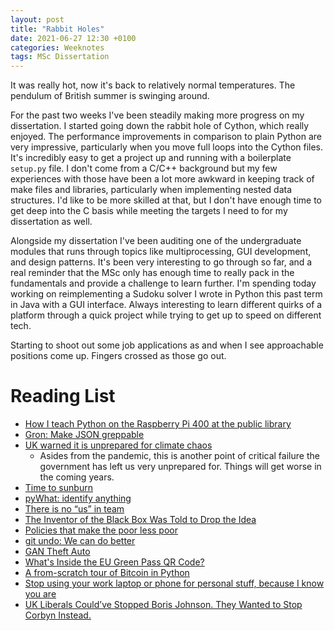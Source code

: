 ```yaml
---
layout: post
title: "Rabbit Holes"
date: 2021-06-27 12:30 +0100
categories: Weeknotes
tags: MSc Dissertation
---
```


It was really hot, now it's back to relatively normal temperatures. The
pendulum of British summer is swinging around.
<!--more-->
For the past two weeks I've been steadily making more progress on my
dissertation. I started going down the rabbit hole of Cython, which really
enjoyed. The performance improvements in comparison to plain Python are very
impressive, particularly when you move full loops into the Cython files. It's
incredibly easy to get a project up and running with a boilerplate `setup.py`
file. I don't come from a C/C++ background but my few experiences with those
have been a lot more awkward in keeping track of make files and libraries,
particularly when implementing nested data structures. I'd like to be more
skilled at that, but I don't have enough time to get deep into the C basis
while meeting the targets I need to for my dissertation as well.

Alongside my dissertation I've been auditing one of the undergraduate modules
that runs through topics like multiprocessing, GUI development, and design
patterns. It's been very interesting to go through so far, and a real reminder
that the MSc only has enough time to really pack in the fundamentals and
provide a challenge to learn further. I'm spending today working on
reimplementing a Sudoku solver I wrote in Python this past term in Java with
a GUI interface. Always interesting to learn different quirks of a platform
through a quick project while trying to get up to speed on different tech.

Starting to shoot out some job applications as and when I see approachable
positions come up. Fingers crossed as those go out.

# Reading List

- [How I teach Python on the Raspberry Pi 400 at the public
  library](https://opensource.com/article/21/6/teach-python-raspberry-pi)
- [Gron: Make JSON greppable](https://github.com/TomNomNom/gron)
- [UK warned it is unprepared for climate
  chaos](https://www.bbc.co.uk/news/science-environment-57487943)
    - Asides from the pandemic, this is another point of critical failure the
      government has left us very unprepared for. Things will get worse in the
      coming years.
- [Time to
  sunburn](https://deepnote.com/@daniel-zvara-036a/Time-to-sunburn-73Bmeo76QwO33IxA3GYGcQ)
- [pyWhat: identify anything](https://github.com/bee-san/pyWhat)
- [There is no “us” in
  team](https://www.sicpers.info/2021/06/there-is-no-us-in-team/)
- [The Inventor of the Black Box Was Told to Drop the
  Idea](https://spectrum.ieee.org/tech-history/space-age/the-inventor-of-the-black-box-was-told-to-drop-the-idea-and-get-on-with-blowing-up-fuel-tanks)
- [Policies that make the poor less
  poor](https://www.eclogiselle.com/p/policies-that-make-poor-less-poor.html)
- [git undo: We can do better](https://blog.waleedkhan.name/git-undo/)
- [GAN Theft Auto](https://www.youtube.com/watch?v=udPY5rQVoW0)
- [What's Inside the EU Green Pass QR
  Code?](https://gir.st/blog/greenpass.html)
- [A from-scratch tour of Bitcoin in
  Python](https://karpathy.github.io/2021/06/21/blockchain/)
- [Stop using your work laptop or phone for personal stuff, because I know you
  are](https://www.zdnet.com/article/stop-using-your-work-laptop-or-phone-for-personal-stuff-because-i-know-you-are/)
- [UK Liberals Could’ve Stopped Boris Johnson. They Wanted to Stop Corbyn
  Instead.](https://www.jacobinmag.com/2021/06/liberals-boris-johnson-thatcherism-hard-brexit-corbyn-labour)
